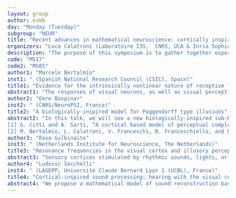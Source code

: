 ```yaml
---
layout: group
author: esmb
day: "Monday (Tuesday)"
subgroup: "NEUR"
title: "Recent advances in mathematical neuroscience: cortically inspired models for vision and synaptic plasticity"
organizers: "Luca Calatroni (Laboratoire I3S,  CNRS, UCA & Inria Sophia Antipolis Méditerranée, France), Mathieu Desroches (MathNeuro Project-Team,  Inria Sophia Antipolis Méditerranée & Université Côté d’Azur, France), Valentina Franceschi (Dipartimento di Matematica, Università degli Studidi Padova, Italy), Dario Prandi (Université Paris-Saclay,  CNRS, CentraleSupélec,  L2S, France)"
description: "The purpose of this symposium is to gather together experts working in the field of mathematical neuroscience, with a focus on those working on cortical inspired models for vision and synaptic plasticity. In particular the speakers will present recent results on variational and differential approaches to the understanding of the primary visual cortex as well as more recent models based on neural networks and predictive coding."
code: "MS17"
code2: "MS05"
author1: "Marcelo Bertalmío"
inst1: " (Spanish National Research Council (CSIC), Spain)"
title1: "Evidence for the intrinsically nonlinear nature of receptive fields in vision"
abstract1: "The responses of visual neurons, as well as visual perception phenomena in general, are highly nonlinear functions of the visual input, while most vision models are grounded on the notion of a linear receptive field (RF). The linear RF has a number of inherent problems: it changes with the input, it presupposes a set of basis functions for the visual system, and it conflicts with recent studies on dendritic computations. Here we propose to model the RF in a nonlinear manner, introducing the intrinsically nonlinear receptive field (INRF). Apart from being more physiologically plausible and embodying the efficient representation principle, the INRF has a key property of wide-ranging implications: for several vision science phenomena where a linear RF must vary with the input in order to predict responses, the INRF can remain constant under different stimuli. We also prove that Artificial Neural Networks with INRF modules instead of linear filters have a remarkably improved performance and better emulate basic human perception."
author2: "Emre Baspinar"
inst2: " (CNRS/NeuroPSI, France)"
title2: "A biologically-inspired model for Poggendorff type illusions"
abstract2: "In this talk, we will see a new biologically-inspired sub-Riemannian model employing Wilson-Cowan type mean field equations described in the model geometry proposed in [1], and in a similar fashion as in [2]. The model is applied to reproducing orientation-dependent Poggendorff- type illusions. The novelty of the model is that it embeds sub-Riemannian diffusion into the neuronal interaction term appearing in the mean field equations. This tunes the neuronal interactions in agreement with the functional architecture of the visual cortex. 
[1] G. Citti and A. Sarti, “A cortical based model of perceptual completion in the roto-translation space,” Journal of Mathematical Imaging and Vision, vol. 24, no. 3, pp. 307–326, 2006.
[2] M. Bertalmío, L. Calatroni, V. Franceschi, B. Franceschiello, and D. Prandi, “Cortical-inspired Wilson–Cowan type equations for orientation-dependent contrast perception modelling,” Journal of Mathematical Imaging and Vi- sion, pp. 1–19, 2020."
author3: "Rasa Gulbinaite"
inst3: " (Netherlands Institute for Neuroscience, The Netherlands)"
title3: "Resonance frequencies in the visual cortex and illusory perception"
abstract3: "Sensory cortices stimulated by rhythmic sounds, lights, or touch will respond in a rhythmic manner at frequencies identical or harmonically related to the stimulus. These responses are maximal when a certain cortical circuit is driven at or close to the frequencies it generates naturally. The resonance frequencies are also tightly linked to the system's response to a single impulse (impulse response function). Using examples from human EEG studies and widefield glutamate imaging in mice, I will demonstrate that resonance phenomena are preserved across species and across spatial scales of neural activity; and illustrate how stimulation at resonance frequencies can create illusory percepts."
author4: "Ludovic Sacchelli"
inst4: " (LAGEPP, Université Claude Bernard Lyon 1 (UCBL), France)"
title4: "Cortical-inspired sound processing: hearing with the visual cortex"
abstract4: "We propose a mathematical model of sound reconstruction based on a functional architecture of the auditory cortex (A1). The model is inspired by the geometrical modeling of vision, where variational information in the perceived image plays a major role. Sound processing in A1 occurs in the time frequency domain, where sound signals can be understood as images where times plays a fundamental role. In order to respect these symmetries, the inclusion of variational information in sounds translates to a lift from the time frequency domain to the Heisenberg group. In that space, sound signals undergo reconstruction via adapted Wilson-Cowan integro-differential equations that we illustrate with preliminary numerical experiments."
---
```

